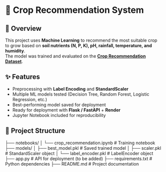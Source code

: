 # 🌱 Crop Recommendation System

## 📌 Overview  
This project uses **Machine Learning** to recommend the most suitable crop to grow based on **soil nutrients (N, P, K), pH, rainfall, temperature, and humidity**.  
The model was trained and evaluated on the **[Crop Recommendation Dataset](https://www.kaggle.com/datasets/atharvaingle/crop-recommendation-dataset)**.  

## ✨ Features  
- Preprocessing with **Label Encoding** and **StandardScaler**  
- Multiple ML models tested (Decision Tree, Random Forest, Logistic Regression, etc.)  
- Best-performing model saved for deployment  
- Ready for deployment with **Flask / FastAPI** + **Render**  
- Jupyter Notebook included for reproducibility  

## 📂 Project Structure  
├── notebooks/
│   └── crop_recommendation.ipynb   # Training notebook
├── models/
│   ├── best_model.pkl              # Saved trained model
│   ├── scaler.pkl                  # StandardScaler object
│   └── label_encoder.pkl           # LabelEncoder object
├── app.py                          # API for deployment (to be added)
├── requirements.txt                # Python dependencies
├── README.md                       # Project documentation

